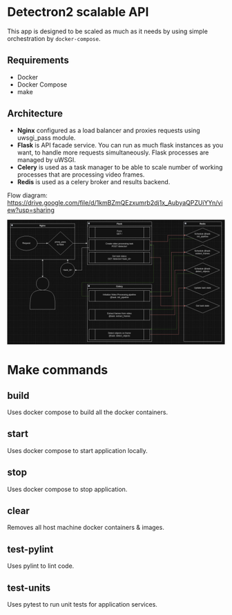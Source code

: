 Detectron2 scalable API
===

This app is designed to be scaled as much as it needs by using simple orchestration by 
`docker-compose`.

Requirements
---

- Docker
- Docker Compose
- make

Architecture
---

- **Nginx** configured as a load balancer and proxies requests using uwsgi_pass module.
- **Flask** is API facade service. You can run as much flask instances as you want, to handle more requests simultaneously. Flask processes are managed by uWSGI.
- **Celery** is used as a task manager to be able to scale number of working processes that are processing video frames. 
- **Redis** is used as a celery broker and results backend.

Flow diagram: https://drive.google.com/file/d/1kmBZmQEzxumrb2dj1x_AubyaQPZUiYYn/view?usp=sharing

![](flow.png)

Make commands
===

build
---

Uses docker compose to build all the docker containers.

start
---

Uses docker compose to start application locally.

stop
---

Uses docker compose to stop application.

clear
---

Removes all host machine docker containers & images.

test-pylint
---

Uses pylint to lint code.

test-units
---

Uses pytest to run unit tests for application services.
